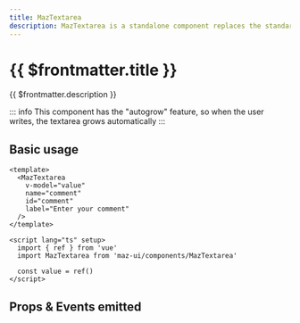 ```yaml
---
title: MazTextarea
description: MazTextarea is a standalone component replaces the standard html textarea input with a beautiful design system. Many options like colors, disabled, error, warning, success, error messages.
---
```


# {{ $frontmatter.title }}

{{ $frontmatter.description }}

<!--@include: ./../mixins/getting-started.md-->

::: info
This component has the "autogrow" feature, so when the user writes, the textarea grows automatically
:::

## Basic usage

<MazTextarea
  v-model="value"
  name="comment"
  id="comment"
  label="Enter your comment"
/>

```vue
<template>
  <MazTextarea
    v-model="value"
    name="comment"
    id="comment"
    label="Enter your comment"
  />
</template>

<script lang="ts" setup>
  import { ref } from 'vue'
  import MazTextarea from 'maz-ui/components/MazTextarea'

  const value = ref()
</script>
```

<script lang="ts" setup>
  import { ref } from 'vue'

  const value = ref()
</script>

## Props & Events emitted

<ComponentPropDoc component="MazTextarea" />
